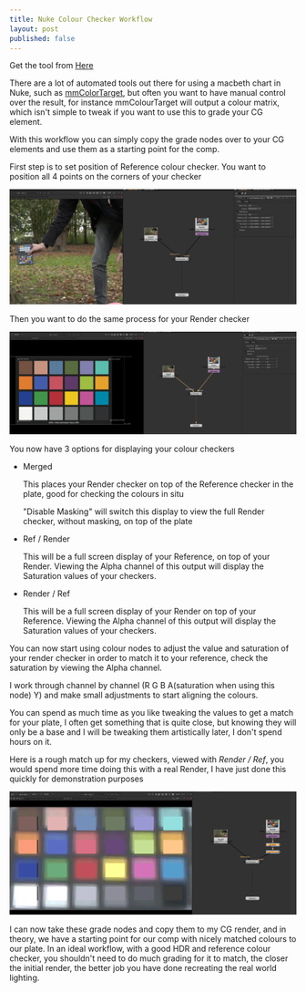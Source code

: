 ```yaml
---
title: Nuke Colour Checker Workflow
layout: post
published: false
---
```


Get the tool from [Here](https://github.com/gquelch/Nuke-Public-Gizmos)

There are a lot of automated tools out there for using a macbeth chart in Nuke, such as [mmColorTarget](http://www.nukepedia.com/gizmos/colour/mmcolortarget), but often you want to have manual control over the result, for instance mmColourTarget will output a colour matrix, which isn't simple to tweak if you want to use this to grade your CG element. 

With this workflow you can simply copy the grade nodes over to your CG elements and use them as a starting point for the comp.

First step is to set position of Reference colour checker. You want to position all 4 points on the corners of your checker

<img src="/assets/post_images/Nuke%20Colour%20Checker%20Workflow/Untitled.png" class = "responsive-image"/>

Then you want to do the same process for your Render checker

<img src="/assets/post_images/Nuke%20Colour%20Checker%20Workflow/Untitled%201.png" class = "responsive-image"/>

You now have 3 options for displaying your colour checkers

- Merged

    This places your Render checker on top of the Reference checker in the plate, good for checking the colours in situ

    "Disable Masking" will switch this display to view the full Render checker, without masking, on top of the plate

- Ref / Render

    This will be a full screen display of your Reference, on top of your Render. Viewing the Alpha channel of this output will display the Saturation values of your checkers.

- Render / Ref

    This will be a full screen display of your Render on top of your Reference. Viewing the Alpha channel of this output will display the Saturation values of your checkers.

You can now start using colour nodes to adjust the value and saturation of your render checker in order to match it to your reference, check the saturation by viewing the Alpha channel.

I work through channel by channel (R G B A(saturation when using this node) Y) and make small adjustments to start aligning the colours.

You can spend as much time as you like tweaking the values to get a match for your plate, I often get something that is quite close, but knowing they will only be a base and I will be tweaking them artistically later, I don't spend hours on it.

Here is a rough match up for my checkers, viewed with *Render / Ref*, you would spend more time doing this with a real Render, I have just done this quickly for demonstration purposes

<img src="/assets/post_images/Nuke%20Colour%20Checker%20Workflow/Untitled%202.png" class = "responsive-image"/>

I can now take these grade nodes and copy them to my CG render, and in theory, we have a starting point for our comp with nicely matched colours to our plate. In an ideal workflow, with a good HDR and reference colour checker, you shouldn't need to do much grading for it to match, the closer the initial render, the better job you have done recreating the real world lighting.